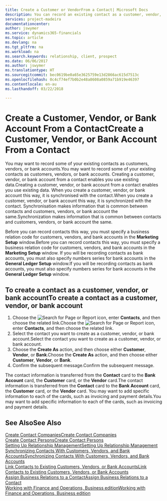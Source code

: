```yaml
---
title: Create a Customer or VendorFrom a Contact| Microsoft Docs
description: You can record an existing contact as a customer, vendor, or bank account using existing data and specifying a business relationship.
services: project-madeira
documentationcenter: 
author: jswymer
ms.service: dynamics365-financials
ms.topic: article
ms.devlang: na
ms.tgt_pltfrm: na
ms.workload: na
ms.search.keywords: relationship, client, prospect
ms.date: 06/06/2017
ms.author: jswymer
ms.translationtype: HT
ms.sourcegitcommit: bec0619be0a65e3625759e13d2866ac615d7513c
ms.openlocfilehash: 0c4cf74ef7b0b2e48a8608a0859a71b919e46397
ms.contentlocale: en-au
ms.lasthandoff: 03/22/2018

---
```

# <a name="create-a-customer-vendor-or-bank-account-from-a-contact"></a><span data-ttu-id="e084d-103">Create a Customer, Vendor, or Bank Account From a Contact</span><span class="sxs-lookup"><span data-stu-id="e084d-103">Create a Customer, Vendor, or Bank Account From a Contact</span></span>
<span data-ttu-id="e084d-104">You may want to record some of your existing contacts as customers, vendors, or bank accounts.</span><span class="sxs-lookup"><span data-stu-id="e084d-104">You may want to record some of your existing contacts as customers, vendors, or bank accounts.</span></span> <span data-ttu-id="e084d-105">Creating a customer, vendor, or bank account from a contact enables you use existing data.</span><span class="sxs-lookup"><span data-stu-id="e084d-105">Creating a customer, vendor, or bank account from a contact enables you use existing data.</span></span> <span data-ttu-id="e084d-106">When you create a customer, vendor, or bank account this way, it is synchronised with the contact.</span><span class="sxs-lookup"><span data-stu-id="e084d-106">When you create a customer, vendor, or bank account this way, it is synchronized with the contact.</span></span> <span data-ttu-id="e084d-107">Synchronisation makes information that is common between contacts and customers, vendors, or bank account the same.</span><span class="sxs-lookup"><span data-stu-id="e084d-107">Synchronization makes information that is common between contacts and customers, vendors, or bank account the same.</span></span>

<span data-ttu-id="e084d-108">Before you can record contacts this way, you must specify a business relation code for customers, vendors, and bank accounts in the **Marketing Setup** window.</span><span class="sxs-lookup"><span data-stu-id="e084d-108">Before you can record contacts this way, you must specify a business relation code for customers, vendors, and bank accounts in the **Marketing Setup** window.</span></span> <span data-ttu-id="e084d-109">If you will be recording contacts as bank accounts, you must also specify numbers series for bank accounts in the **General Ledger Setup** window.</span><span class="sxs-lookup"><span data-stu-id="e084d-109">If you will be recording contacts as bank accounts, you must also specify numbers series for bank accounts in the **General Ledger Setup** window.</span></span>

## <a name="to-create-a-contact-as-a-customer-vendor-or-bank-account"></a><span data-ttu-id="e084d-110">To create a contact as a customer, vendor, or bank account</span><span class="sxs-lookup"><span data-stu-id="e084d-110">To create a contact as a customer, vendor, or bank account</span></span>
1. <span data-ttu-id="e084d-111">Choose the ![Search for Page or Report](media/ui-search/search_small.png "Search for Page or Report icon") icon, enter **Contacts**, and then choose the related link.</span><span class="sxs-lookup"><span data-stu-id="e084d-111">Choose the ![Search for Page or Report](media/ui-search/search_small.png "Search for Page or Report icon") icon, enter **Contacts**, and then choose the related link.</span></span>
2. <span data-ttu-id="e084d-112">Select the contact you want to create as a customer, vendor, or bank account.</span><span class="sxs-lookup"><span data-stu-id="e084d-112">Select the contact you want to create as a customer, vendor, or bank account.</span></span>
3. <span data-ttu-id="e084d-113">Choose the **Create As** action, and then choose either **Customer**, **Vendor**, or **Bank**.</span><span class="sxs-lookup"><span data-stu-id="e084d-113">Choose the **Create As** action, and then choose either **Customer**, **Vendor**, or **Bank**.</span></span>
4. <span data-ttu-id="e084d-114">Confirm the subsequent message.</span><span class="sxs-lookup"><span data-stu-id="e084d-114">Confirm the subsequent message.</span></span>

<span data-ttu-id="e084d-115">The contact information is transferred from the **Contact** card to the **Bank Account** card, the **Customer** card, or the **Vendor** card.</span><span class="sxs-lookup"><span data-stu-id="e084d-115">The contact information is transferred from the **Contact** card to the **Bank Account** card, the **Customer** card, or the **Vendor** card.</span></span> <span data-ttu-id="e084d-116">You may want to add specific information to each of the cards, such as invoicing and payment details.</span><span class="sxs-lookup"><span data-stu-id="e084d-116">You may want to add specific information to each of the cards, such as invoicing and payment details.</span></span>

## <a name="see-also"></a><span data-ttu-id="e084d-117">See Also</span><span class="sxs-lookup"><span data-stu-id="e084d-117">See Also</span></span>
[<span data-ttu-id="e084d-118">Create Contact Companies</span><span class="sxs-lookup"><span data-stu-id="e084d-118">Create Contact Companies</span></span>](marketing-create-contact-companies.md)  
[<span data-ttu-id="e084d-119">Create Contact Persons</span><span class="sxs-lookup"><span data-stu-id="e084d-119">Create Contact Persons</span></span>](marketing-create-contact-persons.md)  
[<span data-ttu-id="e084d-120">Setting Up Relationship Management</span><span class="sxs-lookup"><span data-stu-id="e084d-120">Setting Up Relationship Management</span></span>](marketing-setup-marketing.md)  
[<span data-ttu-id="e084d-121">Synchronizing Contacts With Customers, Vendors, and Bank Accounts</span><span class="sxs-lookup"><span data-stu-id="e084d-121">Synchronizing Contacts With Customers, Vendors, and Bank Accounts</span></span>](marketing-synchronize-contacts-customers-vendors-bank-accounts.md)  
[<span data-ttu-id="e084d-122">Link Contacts to Existing Customers, Vendors, or Bank Accounts</span><span class="sxs-lookup"><span data-stu-id="e084d-122">Link Contacts to Existing Customers, Vendors, or Bank Accounts</span></span>](marketing-how-link-contact.md)  
[<span data-ttu-id="e084d-123">Assign Business Relations to a Contact</span><span class="sxs-lookup"><span data-stu-id="e084d-123">Assign Business Relations to a Contact</span></span>](marketing-business-relations.md#AssignBusRelContact)  
[<span data-ttu-id="e084d-124">Working with Finance and Operations, Business edition</span><span class="sxs-lookup"><span data-stu-id="e084d-124">Working with Finance and Operations, Business edition</span></span>](ui-work-product.md)

